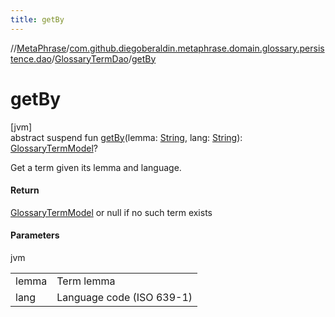 ```yaml
---
title: getBy
---
```

//[MetaPhrase](../../../index.html)/[com.github.diegoberaldin.metaphrase.domain.glossary.persistence.dao](../index.html)/[GlossaryTermDao](index.html)/[getBy](get-by.html)



# getBy



[jvm]\
abstract suspend fun [getBy](get-by.html)(lemma: [String](https://kotlinlang.org/api/latest/jvm/stdlib/kotlin/-string/index.html), lang: [String](https://kotlinlang.org/api/latest/jvm/stdlib/kotlin/-string/index.html)): [GlossaryTermModel](../../com.github.diegoberaldin.metaphrase.domain.glossary.data/-glossary-term-model/index.html)?



Get a term given its lemma and language.



#### Return



[GlossaryTermModel](../../com.github.diegoberaldin.metaphrase.domain.glossary.data/-glossary-term-model/index.html) or null if no such term exists



#### Parameters


jvm

| | |
|---|---|
| lemma | Term lemma |
| lang | Language code (ISO 639-1) |




